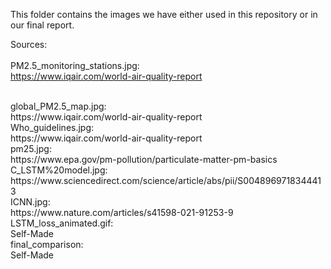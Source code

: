 This folder contains the images we have either used in this repository or in our final report.

Sources: <br> 
<br>
PM2.5\_monitoring_stations.jpg: <br>
https://www.iqair.com/world-air-quality-report

<br>
global_PM2.5_map.jpg: <br>
https://www.iqair.com/world-air-quality-report

<br>
Who_guidelines.jpg: <br>
https://www.iqair.com/world-air-quality-report

<br>
pm25.jpg: <br>
https://www.epa.gov/pm-pollution/particulate-matter-pm-basics

<br>
C_LSTM%20model.jpg: <br>
https://www.sciencedirect.com/science/article/abs/pii/S0048969718344413

<br>
ICNN.jpg: <br>
https://www.nature.com/articles/s41598-021-91253-9

<br>
LSTM_loss_animated.gif: <br>
Self-Made

<br>
final_comparison: <br>
Self-Made